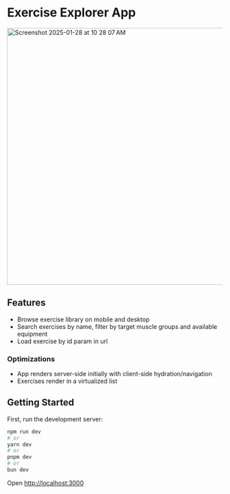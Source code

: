 # Exercise Explorer App

<p align='left'><img width="600" alt="Screenshot 2025-01-28 at 10 28 07 AM" src="https://github.com/user-attachments/assets/ecbe1714-53d6-4acd-85ee-c6bb9198a66b" /></p>

## Features

- Browse exercise library on mobile and desktop
- Search exercises by name, filter by target muscle groups and available equipment
- Load exercise by id param in url

### Optimizations

- App renders server-side initially with client-side hydration/navigation
- Exercises render in a virtualized list

## Getting Started

First, run the development server:

```bash
npm run dev
# or
yarn dev
# or
pnpm dev
# or
bun dev
```

Open [http://localhost:3000](http://localhost:3000)
